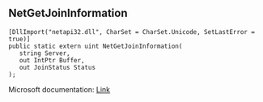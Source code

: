 ## NetGetJoinInformation

```
[DllImport("netapi32.dll", CharSet = CharSet.Unicode, SetLastError = true)]
public static extern uint NetGetJoinInformation(
   string Server,
   out IntPtr Buffer,
   out JoinStatus Status
);
```

Microsoft documentation: [Link](https://learn.microsoft.com/en-us/windows/win32/api/lmjoin/nf-lmjoin-netgetjoininformation)
